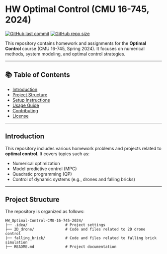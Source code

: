 # HW Optimal Control (CMU 16-745, 2024)

[![GitHub last commit](https://img.shields.io/github/last-commit/CortexSphere/HW_Optimal-Control-CMU-16-745-2024)](https://github.com/CortexSphere/HW_Optimal-Control-CMU-16-745-2024/commits/main)
[![GitHub repo size](https://img.shields.io/github/repo-size/CortexSphere/HW_Optimal-Control-CMU-16-745-2024)](https://github.com/CortexSphere/HW_Optimal-Control-CMU-16-745-2024)

This repository contains homework and assignments for the **Optimal Control** course (CMU 16-745, Spring 2024). It focuses on numerical methods, system modeling, and optimal control strategies.

---

## 📚 Table of Contents

- [Introduction](#introduction)
- [Project Structure](#project-structure)
- [Setup Instructions](#setup-instructions)
- [Usage Guide](#usage-guide)
- [Contributing](#contributing)
- [License](#license)

---

## Introduction

This repository includes various homework problems and projects related to **optimal control**. It covers topics such as:
- Numerical optimization
- Model predictive control (MPC)
- Quadratic programming (QP)
- Control of dynamic systems (e.g., drones and falling bricks)

---

## Project Structure

The repository is organized as follows:

```plaintext
HW_Optimal-Control-CMU-16-745-2024/
├── .idea/                 # Project settings
├── 2D_drone/              # Code and files related to 2D drone control
├── falling_brick/         # Code and files related to falling brick simulation
├── README.md              # Project documentation
